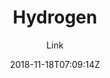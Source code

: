 ---
title: "Hydrogen"
github: https://github.com/link9596/hydrogen
demo: https://hydrogen.atlinker.cn/
author: Link

ssg:
  - Jekyll
cms:
  - No Cms
date: 2018-11-18T07:09:14Z
github_branch: master
description: ":+1:轻盈、简洁的Jekyll主题，A Lightweight and Concise Jekyll theme For You."
---